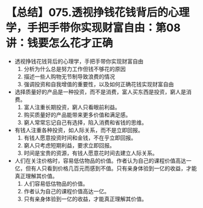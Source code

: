 # 【总结】075.透视挣钱花钱背后的心理学，手把手带你实现财富自由：第08讲：钱要怎么花才正确

-   透视挣钱花钱背后的心理学，手把手带你实现财富自由
    1.  分析为什么总是努力工作但钱不够花的原因
    2.  描述一些人购物无节制导致浪费的情况
    3.  强调投资和自我增值的重要性，以及如何正确花钱实现财富自由
-   选择质量好的产品是一种投资，而不是消费，富人买东西是投资，窮人是消费。
    1.  富人注重长期投资，窮人只看眼前利益。
    2.  购买质量好的产品能带来更多价值和满足感。
    3.  窮人常常忘记自己有选择，陷入消费和省钱的思维。
-   有钱人注重各种投资，如人际关系，而不是立即回报。
    1.  有钱人愿意投资时间和金钱，不在乎立即回报。
    2.  窮人只考虑短期利益，要求立即回报。
    3.  时间是宝贵的资源，有钱人愿意花时间去建立人际关系。
-   人们在关注价格时，容易低估物品的价值。作者认为自己的课程价值高达一亿，但有人只看到价格几百元而感到不值。只有亲身体验到一亿的收益，才能真正理解其价值。
    1.  人们容易低估物品的价值。
    2.  作者认为自己的课程价值高达一亿。
    3.  只有亲身体验到一亿的收益，才能真正理解其价值。